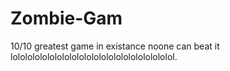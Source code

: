 # Zombie-Gam
10/10 greatest game in existance noone can beat it lolololololololololololololololololololololol.
